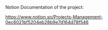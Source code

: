 Notion Documentation of the project:

https://www.notion.so/Projects-Management-0ec6021bf5204eb28b9e7d164d78f546

